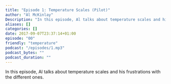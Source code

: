 ```yaml
---
title: "Episode 1: Temperature Scales (Pilot)"
author: "Al McKinlay"
Description: "In this episode, Al talks about temperature scales and his frustrations with the different ones."
aliases: []
categories: []
date: 2017-09-07T23:37:14+01:00
episode: "00"
friendly: "temperature"
podcast: "/episodes/1.mp3"
podcast_bytes: ""
podcast_duration: ""
---
```


In this episode, Al talks about temperature scales and his frustrations with the different ones.
